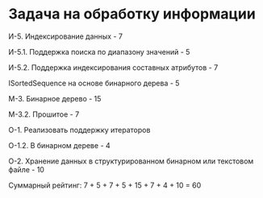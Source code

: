 # Задача на обработку информации


И-5. Индексирование данных - 7

И-5.1. Поддержка поиска по диапазону значений - 5

И-5.2. Поддержка индексирования составных атрибутов - 7

ISortedSequence на основе бинарного дерева - 5

М-3. Бинарное дерево - 15

М-3.2. Прошитое - 7

О-1. Реализовать поддержку итераторов

О-1.2. В бинарном дереве - 4

О-2. Хранение данных в структурированном бинарном или текстовом файле - 10


Суммарный рейтинг: 7 + 5 + 7 + 5 + 15 + 7 + 4 + 10 = 60
